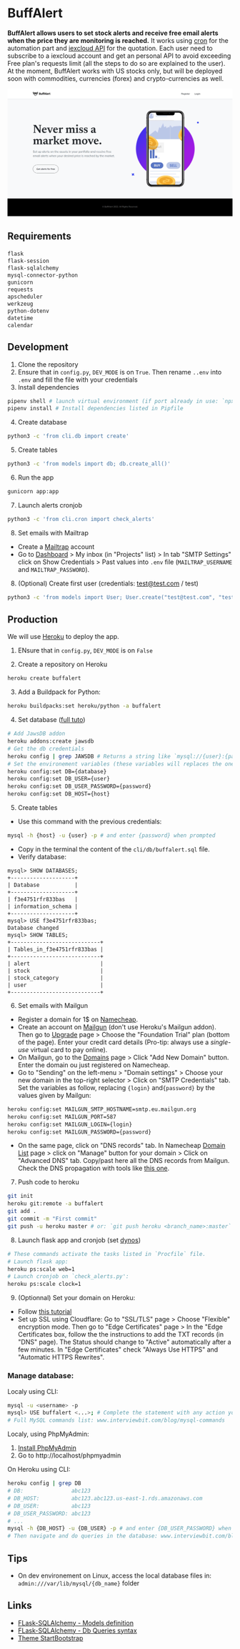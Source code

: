 # BuffAlert

**BuffAlert allows users to set stock alerts and receive free email alerts when the price they are monitoring is reached.** 
It works using [cron](https://edouardproust.dev/blog/python-deploy-a-cron-job-on-heroku_8) for the automation part and [iexcloud API](https://iexcloud.io/docs/) for the quotation. Each user need to subscribe to a iexcloud account and get an personal API to avoid exceeding Free plan's requests limit (all the steps to do so are explained to the user). At the moment, BuffAlert works with US stocks only, but will be deployed soon with commodities, currencies (forex) and crypto-currencies as well.



![BuffAlert preview](static/img/screenshot.png)

## Requirements

```
flask
flask-session
flask-sqlalchemy
mysql-connector-python
gunicorn
requests
apscheduler
werkzeug
python-dotenv
datetime
calendar
```

## Development

1. Clone the repository
2. Ensure that in `config.py`, `DEV_MODE` is on `True`. Then rename `..env` into `.env` and fill the file with your credentials
3. Install dependencies
```bash
pipenv shell # launch virtual environment (if port already in use: `npx kill-port <port>`)
pipenv install # Install dependencies listed in Pipfile
```
4. Create database
```bash
python3 -c 'from cli.db import create'
```
5. Create tables
```bash
python3 -c 'from models import db; db.create_all()'
```
6. Run the app
```bash
gunicorn app:app
```
7. Launch alerts cronjob
```bash
python3 -c 'from cli.cron import check_alerts'
```

8. Set emails with Mailtrap
- Create a [Mailtrap](https://mailtrap.io/register/signup) account
- Go to [Dashboard](https://mailtrap.io/inboxes) > My inbox (in "Projects" list) > In tab "SMTP Settings" click on Show Credentials > Past values into `.env` file (`MAILTRAP_USERNAME` and `MAILTRAP_PASSWORD`).

8. (Optional) Create first user (credentials: test@test.com / test)
```bash
python3 -c 'from models import User; User.create("test@test.com", "test")'
```

## Production

We will use [Heroku](https://www.heroku.com/) to deploy the app.

1. ENsure that in `config.py`, `DEV_MODE` is on `False`

2. Create a repository on Heroku
```bash
heroku create buffalert
```
3. Add a Buildpack for Python:
```bash
heroku buildpacks:set heroku/python -a buffalert
```

4. Set database ([full tuto](https://roytuts.com/how-to-deploy-python-flask-mysql-based-application-in-heroku-cloud/))
```bash
# Add JawsDB addon
heroku addons:create jawsdb
# Get the db credentials 
heroku config | grep JAWSDB # Returns a string like `mysql://{user}:{password}@{host}:{port}/{database}
# Set the environement variables (these variables will replaces the ones in the .env file):
heroku config:set DB={database}
heroku config:set DB_USER={user}
heroku config:set DB_USER_PASSWORD={password}
heroku config:set DB_HOST={host}
```

5. Create tables
- Use this command with the previous credentials:
```bash
mysql -h {host} -u {user} -p # and enter {password} when prompted
```
- Copy in the terminal the content of the `cli/db/buffalert.sql` file.
- Verify database:
```
mysql> SHOW DATABASES;
+--------------------+
| Database           |
+--------------------+
| f3e4751rfr833bas   |
| information_schema |
+--------------------+
mysql> USE f3e4751rfr833bas;
Database changed
mysql> SHOW TABLES;
+----------------------------+
| Tables_in_f3e4751rfr833bas |
+----------------------------+
| alert                      |
| stock                      |
| stock_category             |
| user                       |
+----------------------------+
```

6. Set emails with Mailgun
- Register a domain for 1$ on [Namecheap](https://www.namecheap.com/domains/).
- Create an account on [Mailgun](https://login.mailgun.com/login/) (don't use Heroku's Mailgun addon). Then go to [Upgrade](https://app.mailgun.com/app/account/mailgun/upgrade) page > Choose the "Foundation Trial" plan (bottom of the page). Enter your credit card details (Pro-tip: always use a *single-use* virtual card to pay online).
- On Mailgun, go to the [Domains](https://app.mailgun.com/app/sending/domains) page > Click "Add New Domain" button. Enter the domain ou just registered on Namecheap.
- Go to "Sending" on the left-menu > "Domain settings" > Choose your new domain in the top-right selector > Click on "SMTP Credentials" tab. Set the variables as follow, replacing `{login}` and`{password}` by the values given by Mailgun:
```bash
heroku config:set MAILGUN_SMTP_HOSTNAME=smtp.eu.mailgun.org
heroku config:set MAILGUN_PORT=587
heroku config:set MAILGUN_LOGIN={login}
heroku config:set MAILGUN_PASSWORD={password}
```
- On the same page, click on "DNS records" tab. In Namecheap [Domain List](https://ap.www.namecheap.com/domains/list/) page > click on "Manage" button for your domain > Click on "Advanced DNS" tab. Copy/past here all the DNS records from Mailgun. Check the DNS propagation with tools like [this one](https://dnschecker.org/).

7. Push code to heroku
```bash
git init
heroku git:remote -a buffalert
git add .
git commit -m "First commit"
git push -u heroku master # or: `git push heroku <branch_name>:master`
```

8. Launch flask app and cronjob (set [dynos](https://devcenter.heroku.com/articles/heroku-cli-commands#heroku-ps-type-type))
```bash
# These commands activate the tasks listed in `Procfile` file.
# Launch flask app:
heroku ps:scale web=1
# Launch cronjob on `check_alerts.py':
heroku ps:scale clock=1
```

9. (Optionnal) Set your domain on Heroku: 
- Follow [this tutorial](https://devcenter.heroku.com/articles/custom-domains)
- Set up SSL using Cloudflare: Go to "SSL/TLS" page > Choose "Flexible" encryption mode. Then go to "Edge Certificates" page > In the "Edge Certificates box, follow the the instructions to add the TXT records (in "DNS" page). The Status should change to "Active" automatically after a few minutes. In "Edge Certificates" check "Always Use HTTPS" and "Automatic HTTPS Rewrites".


### Manage database: 

Localy using CLI:
```bash
mysql -u <username> -p
mysql> USE buffalert <...>; # Complete the statement with any action you need
# Full MySQL commands list: www.interviewbit.com/blog/mysql-commands
```

Localy, using PhpMyAdmin:
1. [Install PhpMyAdmin](https://www.linuxshelltips.com/install-phpmyadmin-in-linux/)
2. Go to http://localhost/phpmyadmin

On Heroku using CLI:
```bash
heroku config | grep DB
# DB:               abc123
# DB_HOST:          abc123.abc123.us-east-1.rds.amazonaws.com
# DB_USER:          abc123
# DB_USER_PASSWORD: abc123
# ...
mysql -h {DB_HOST} -u {DB_USER} -p # and enter {DB_USER_PASSWORD} when prompted
# Then navigate and do queries in the database: www.interviewbit.com/blog/mysql-commands
```


## Tips

- On dev environement on Linux, access the local database files in: `admin:///var/lib/mysql/{db_name}` folder

## Links
- [FLask-SQLAlchemy - Models definition](https://flask-sqlalchemy.palletsprojects.com/en/2.x/quickstart/)
- [FLask-SQLAlchemy - Db Queries syntax](https://flask-sqlalchemy.palletsprojects.com/en/2.x/queries)
- [Theme StartBootstrap](https://startbootstrap.github.io/startbootstrap-new-age/)